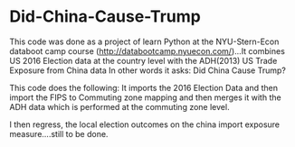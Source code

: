 # Did-China-Cause-Trump
This code was done as a project of learn Python at the NYU-Stern-Econ databoot camp course (http://databootcamp.nyuecon.com/)...It combines US 2016 Election data at the country level with the ADH(2013) US Trade Exposure from China data In other words it asks: Did China Cause Trump?

This code does the following: It imports the 2016 Election Data and then import the FIPS to Commuting zone mapping and then merges it with the ADH data which is performed at the commuting zone level. 

I then regress, the local election outcomes on the china import exposure measure....still to be done.
